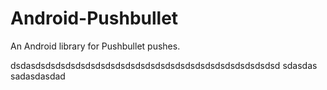 Android-Pushbullet
==================

An Android library for Pushbullet pushes.


dsdasdsdsdsdsdsdsdsdsdsdsdsdsdsdsdsdsdsdsdsdsdsdsdsdsd
sdasdas
sadasdasdad


